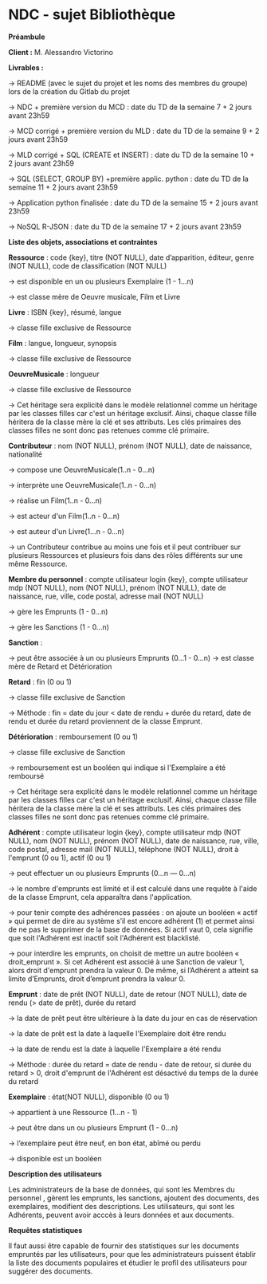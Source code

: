 # NDC - sujet Bibliothèque

**Préambule**


**Client :** M. Alessandro Victorino 

**Livrables :**

→ README (avec le sujet du projet et les noms des membres du groupe) lors de la création du Gitlab du projet

→ NDC + première version du MCD : date du TD de la semaine 7 + 2 jours avant 23h59

→ MCD corrigé + première version du MLD : date du TD de la semaine 9 + 2 jours avant 23h59

→ MLD corrigé + SQL (CREATE et INSERT) : date du TD de la semaine 10 + 2 jours avant 23h59

→ SQL (SELECT, GROUP BY) +première applic. python : date du TD de la semaine 11 + 2 jours avant 23h59

→ Application python finalisée : date du TD de la semaine 15 + 2 jours avant 23h59

→ NoSQL R-JSON : date du TD de la semaine 17 + 2 jours avant 23h59




**Liste des objets, associations et contraintes**  


**Ressource** : code {key}, titre (NOT NULL), date d’apparition, éditeur, genre (NOT NULL), code de classification (NOT NULL)  
 
→ est disponible en un ou plusieurs Exemplaire (1 - 1...n)
 
→ est classe mère de Oeuvre musicale, Film et Livre
 
 
**Livre** : ISBN {key}, résumé, langue
 
→ classe fille exclusive de Ressource
 
 
**Film** : langue, longueur, synopsis
 
→ classe fille exclusive de Ressource
 
 
**OeuvreMusicale** : longueur
 
→ classe fille exclusive de Ressource  

 
→ Cet héritage sera explicité dans le modèle relationnel comme un héritage par les classes filles car c'est un héritage exclusif. Ainsi, chaque classe fille héritera de la classe mère la clé et ses attributs. Les clés primaires des classes filles ne sont donc pas retenues comme clé primaire.
 
 
 
**Contributeur** : nom (NOT NULL), prénom (NOT NULL), date de naissance, nationalité
 
→ compose une OeuvreMusicale(1..n - 0...n)
 
→ interprète une OeuvreMusicale(1..n - 0...n)
 
→ réalise un Film(1..n - 0...n)
 
→ est acteur d'un Film(1..n - 0...n)
 
→ est auteur d'un Livre(1...n - 0...n)
 
→ un Contributeur contribue au moins une fois et il peut contribuer sur plusieurs Ressources et plusieurs fois dans des rôles différents sur une même Ressource.
 
 
 
**Membre du personnel** : compte utilisateur login {key}, compte utilisateur mdp (NOT NULL), nom (NOT NULL), prénom (NOT NULL), date de naissance, rue, ville, code postal, adresse mail (NOT NULL)
 
→ gère les Emprunts (1 - 0...n) 
 
→ gère les Sanctions (1 - 0...n)
 
 
 
**Sanction** :
 
→ peut être associée à un ou plusieurs Emprunts (0...1 - 0...n)
→ est classe mère de Retard et Détérioration
 
 
**Retard** :  fin (0 ou 1)
 
→ classe fille exclusive de Sanction
 
→ Méthode : fin = date du jour < date de rendu + durée du retard, date de rendu et durée du retard proviennent de la classe Emprunt.
 
 
 
**Détérioration** : remboursement (0 ou 1)
 
→ classe fille exclusive de Sanction
 
→ remboursement est un booléen qui indique si l'Exemplaire a été remboursé  

 
→ Cet héritage sera explicité dans le modèle relationnel comme un héritage par les classes filles car c'est un héritage exclusif. Ainsi, chaque classe fille héritera de la classe mère la clé et ses attributs. Les clés primaires des classes filles ne sont donc pas retenues comme clé primaire.
 
 
**Adhérent** : compte utilisateur login {key}, compte utilisateur mdp (NOT NULL), nom (NOT NULL), prénom (NOT NULL), date de naissance, rue, ville, code postal, adresse mail (NOT NULL), téléphone (NOT NULL), droit à l'emprunt (0 ou 1), actif (0 ou 1)
 
→ peut effectuer un ou plusieurs Emprunts (0...n — 0...n)
 
→ le nombre d'emprunts est limité et il est calculé dans une requête à l'aide de la classe Emprunt, cela apparaîtra dans l'application.
 
→ pour tenir compte des adhérences passées : on ajoute un booléen « actif » qui permet de dire au système s’il est encore adhérent (1) et permet ainsi de ne pas le supprimer de la base de données. Si actif vaut 0, cela signifie que soit l'Adhérent est inactif soit l'Adhérent est blacklisté.
 
→ pour interdire les emprunts, on choisit de mettre un autre booléen « droit_emprunt ». Si cet Adhérent est associé à une Sanction de valeur 1, alors droit d'emprunt prendra la valeur 0. De même, si l’Adhérent a atteint sa limite d’Emprunts, droit d’emprunt prendra la valeur 0.
 
 
 
**Emprunt** : date de prêt (NOT NULL), date de retour (NOT NULL), date de rendu (> date de prêt), durée du retard
 
 
→ la date de prêt peut être ultérieure à la date du jour en cas de réservation
 
→ la date de prêt est la date à laquelle l'Exemplaire doit être rendu
 
→ la date de rendu est la date à laquelle l'Exemplaire a été rendu
 
→ Méthode : durée du retard = date de rendu - date de retour, si durée du retard > 0, droit d'emprunt de l'Adhérent est désactivé du temps de la durée du retard
 
 
 
**Exemplaire** : état(NOT NULL), disponible (0 ou 1)
 
→ appartient à une Ressource (1...n - 1)
 
→ peut être dans un ou plusieurs Emprunt (1 - 0...n)
 
→ l’exemplaire peut être neuf, en bon état, abîmé ou perdu
 
→ disponible est un booléen
 
 
 
 
**Description des utilisateurs**
 
 
Les administrateurs de la base de données, qui sont les Membres du personnel , gèrent les emprunts, les sanctions, ajoutent des documents, des exemplaires, modifient des descriptions. Les utilisateurs, qui sont les Adhérents, peuvent avoir acccès à leurs données et aux documents.
 
 
 
 
**Requêtes statistiques**
 
 
Il faut aussi être capable de fournir des statistiques sur les documents empruntés par les utilisateurs, pour que les administrateurs puissent établir la liste des documents populaires et étudier le profil des utilisateurs pour suggérer des documents.
